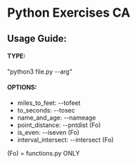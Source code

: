 # Python Exercises CA

## Usage Guide:
#### TYPE:
"python3 file.py --arg"

#### OPTIONS:
- miles_to_feet:      --tofeet
- to_seconds:         --tosec
- name_and_age:       --nameage
- point_distance:     --pntdist   (Fo)
- is_even:            --iseven    (Fo)
- interval_intersect: --intersect (Fo)

(Fo) = functions.py ONLY
